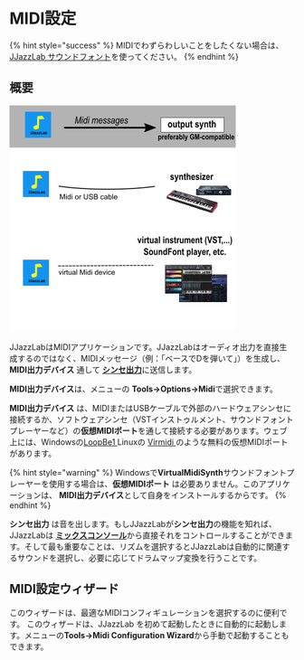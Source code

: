 # MIDI設定

{% hint style="success" %}
MIDIでわずらわしいことをしたくない場合は、[JJazzLab サウンドフォント](jjazzlab-soundfont/)を使ってください。
{% endhint %}

## 概要

![](../.gitbook/assets/midiwizard-image1%20%282%29.png)

JJazzLabはMIDIアプリケーションです。JJazzLabはオーディオ出力を直接生成するのではなく、MIDIメッセージ（例：「ベースでDを弾いて」）を生成し、 **MIDI出力デバイス** 通して [**シンセ出力**](output-synth.md)に送信します。 

**MIDI出力デバイス**は、メニューの **Tools→Options→Midi**で選択できます。

**MIDI出力デバイス** は、MIDIまたはUSBケーブルで外部のハードウェアシンセに接続するか、ソフトウェアシンセ（VSTインストゥルメント、サウンドフォントプレーヤーなど）の**仮想MIDIポート**を通して接続する必要があります。ウェブ上には、Windowsの[LoopBe1 ](https://nerds.de/en/loopbe1.html)Linuxの [Virmidi ](https://alsa.opensrc.org/Virmidi)のような無料の仮想MIDIポートがあります。

{% hint style="warning" %}
Windowsで**VirtualMidiSynth**サウンドフォントプレーヤーを使用する場合は、**仮想MIDIポート** は必要ありません。このアプリケーションは、 **MIDI出力デバイス**として自身をインストールするからです。
{% endhint %}

**シンセ出力** は音を出します。もしJJazzLabが**シンセ出力**の機能を知れば、JJazzLabは [**ミックスコンソール**](../songs/song-editors/mix-console.md)から直接それをコントロールすることができます。そして最も重要なことは、リズムを選択するとJJazzLabは自動的に関連するサウンドを選択し、必要に応じてドラムマップ変換を行うことです。

## MIDI設定ウィザード <a id="midi-configuration-wizard"></a>

このウィザードは、最適なMIDIコンフィギュレーションを選択するのに便利です。 このウィザードは、JJazzLab を初めて起動したときに自動的に起動します。メニューの**Tools→Midi Configuration Wizard**から手動で起動することもできます。

